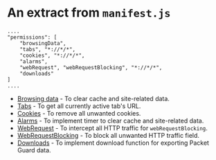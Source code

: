 # An extract from `manifest.js`
    ....
    "permissions": [
        "browsingData",
        "tabs", "*://*/*",
        "cookies", "*://*/*",
        "alarms",
        "webRequest", "webRequestBlocking", "*://*/*",
        "downloads"
    ]
    ....


 - [Browsing data](https://developer.chrome.com/extensions/browsingData) - To clear cache and site-related data.
 - [Tabs](https://developer.chrome.com/extensions/tabs) - To get all currently active tab's URL.
 - [Cookies](https://developer.chrome.com/extensions/cookies) - To remove all unwanted cookies.
 - [Alarms](https://developer.chrome.com/apps/alarms) - To implement timer to clear cache and site-related data.
 - [WebRequest](https://developer.chrome.com/extensions/webRequest) - To intercept all HTTP traffic for `webRequestBlocking`.
 - [WebRequestBlocking](https://developer.chrome.com/extensions/webRequest) - To block all unwanted HTTP traffic field.
 - [Downloads](https://developer.chrome.com/extensions/downloads) - To implement download function for exporting Packet Guard data.